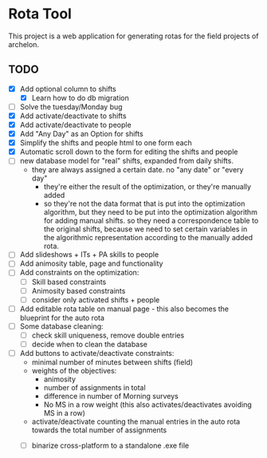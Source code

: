 # Rota Tool

This project is a web application for generating rotas for the field projects of archelon.

## TODO

- [x] Add optional column to shifts 
  - [x] Learn how to do db migration 
- [ ] Solve the tuesday/Monday bug 
- [x] Add activate/deactivate to shifts 
- [x] Add activate/deactivate to people 
- [x] Add "Any Day" as an Option for shifts 
- [x] Simplify the shifts and people html to one form each
- [x] Automatic scroll down to the form for editing the shifts and people
- [ ] new database model for "real" shifts, expanded from daily shifts. 
  - they are always assigned a certain date. no "any date" or "every day" 
    - they're either the result of the optimization, or they're manually added 
    - so they're not the data format that is put into the optimization algorithm, but they need to be put into
   the optimization algorithm for adding manual shifts. so they need a correspondence table to the original shifts,
   because we need to set certain variables in the algorithmic representation according to the manually added rota.
- [ ] Add slideshows + ITs + PA skills to people 
- [ ] Add animosity table, page and functionality 
- [ ] Add constraints on the optimization: 
  - [ ] Skill based constraints 
  - [ ] Animosity based constraints 
  - [ ] consider only activated shifts + people 
- [ ] Add editable rota table on manual page - this also becomes the blueprint for the auto rota 
- [ ] Some database cleaning: 
  - [ ] check skill uniqueness, remove double entries 
  - [ ] decide when to clean the database 
- [ ] Add buttons to activate/deactivate constraints: 
  - minimal number of minutes between shifts (field)
  - weights of the objectives:
    - animosity
    - number of assignments in total
    - difference in number of Morning surveys
    - No MS in a row weight (this also activates/deactivates avoiding MS in a row)
  - activate/deactivate counting the manual entries in the auto rota towards the total number of assignments
  - [ ] binarize cross-platform to a standalone .exe file
  